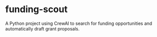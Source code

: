 # funding-scout
A Python project using CrewAI to search for funding opportunities and automatically draft grant proposals.

